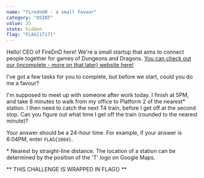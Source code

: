 ```yaml
---
name: "firednd0 - a small favour"
category: "OSINT"
value: 25
state: hidden
flag: "FLAG{1717}"
---
```


Hello! CEO of FireDnD here! We're a small startup that aims to connect people together for games of Dungeons and Dragons. [You can check out our (incomplete - more on that later) website here!](https://dnd.ctf.csesoc.app)

I've got a few tasks for you to complete, but before we start, could you do me a favour?

I'm supposed to meet up with someone after work today. I finish at 5PM, and take 8 minutes to walk from my office to Platform 2 of the nearest\* station. I then need to catch the next T4 train, before I get off at the second stop. Can you figure out what time I get off the train (rounded to the nearest minute)?

Your answer should be a 24-hour time. For example, if your answer is 6:04PM, enter `FLAG{1804}`.

\* Nearest by straight-line distance. The location of a station can be determined by the position of the 'T' logo on Google Maps.

** THIS CHALLENGE IS WRAPPED IN FLAG{} **

